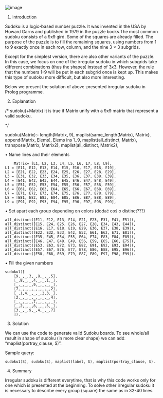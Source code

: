 ![image](https://user-images.githubusercontent.com/106586186/174310459-3d76a968-ceed-4e18-b1a7-12b9cc7667a9.png)



1. Introduction

Sudoku is a logic-based number puzzle. It was invented in the USA by Howard Garns and published in 1979 in the puzzle books.The most common sudoku consists of a 9x9 gird. Some of the squares are already filled. The purpose of the puzzle  is to fill the remaining squares, using numbers from 1 to 9 exactly once in each row, column, and the nine 3 × 3 subgrids. 

Except for the simplest version, there are also other variants of the puzzle. In this case, we focus on one of the irregular sudoku in which subgrids take different combinations (thus the shapes) instead of 3x3. However, the rule that the numbers 1-9 will be put in each subgrid once is kept up. This makes this type of sudoku more difficult, but also more interesting.

Below we present the solution of above-presented irregular sudoku in Prolog programme.
 



2. Explanation

/*
sudoku(+Matrix)
	it is true if Matrix unify with a 9x9 matrix 
	that represent a valid sudoku. 
	
*/

sudoku(Matrix):-
	length(Matrix, 9),
	maplist(same_length(Matrix), Matrix),
	append(Matrix, Elems), Elems ins 1..9,
	maplist(all_distinct, Matrix),
	transpose(Matrix, Matrix2),
	maplist(all_distinct, Matrix2),
		
• Name lines and their elements

		Matrix= [L1, L2, L3, L4, L5, L6, L7, L8, L9],
	L1 = [E11, E12, E13, E14, E15, E16, E17, E18, E19],
	L2 = [E21, E22, E23, E24, E25, E26, E27, E28, E29],
	L3 = [E31, E32, E33, E34, E35, E36, E37, E38, E39],
	L4 = [E41, E42, E43, E44, E45, E46, E47, E48, E49],
	L5 = [E51, E52, E53, E54, E55, E56, E57, E58, E59],
	L6 = [E61, E62, E63, E64, E65, E66, E67, E68, E69],
	L7 = [E71, E72, E73, E74, E75, E76, E77, E78, E79],
	L8 = [E81, E82, E83, E84, E85, E86, E87, E88, E89],
	L9 = [E91, E92, E93, E94, E95, E96, E97, E98, E99],
	
• Set apart each group depending on colors (dodać coś o distinct???)

	all_distinct([E11, E12, E13, E14, E21, E23, E31, E41, E51]),
	all_distinct([E15, E24, E25, E26, E27, E28, E34, E43, E44]),
	all_distinct([E16, E17, E18, E19, E29, E36, E37, E38, E39]),
	all_distinct([E22, E32, E33, E42, E52, E61, E62, E71, E81]),
	all_distinct([E35, E45, E54, E55, E64, E74, E83, E84, E85]),
	all_distinct([E46, E47, E48, E49, E56, E59, E65, E66, E75]),
	all_distinct([E53, E63, E72, E73, E82, E91, E92, E93, E94]),
	all_distinct([E57, E67, E76, E77, E78, E86, E88, E95, E96]),
	all_distinct([E58, E68, E69, E79, E87, E89, E97, E98, E99]).

• Fill the given numbers  

	sudoku1([
		[9,_,_,3,_,8,_,_,5],
		[_,8,_,_,4,_,_,1,_],
		[_,_,_,_,9,_,_,_,_],
		[7,_,_,_,_,_,_,_,2],
		[_,1,4,_,_,_,2,3,_],
		[2,_,_,_,_,_,_,_,4],
		[_,_,_,_,7,_,_,_,_],
		[_,2,_,_,8,_,_,5,_],
		[3,_,_,9,_,4,_,_,7]
		]).
		
3. Solution	

We can use the code to generate valid Sudoku boards. To see whole/all result in shape of sudoku (in more clear shape) we can add:
“maplist(portray_clause, S)”.

Sample query: 

	sudoku1(S), sudoku(S), maplist(label, S), maplist(portray_clause, S).

4. Summary

Irregular sudoku is different everytime, that is why this code works only for one which is presented at the beginning. To solve other irregular sudoku it is necessary to describe every group (square) the same as in 32-40 lines. 
